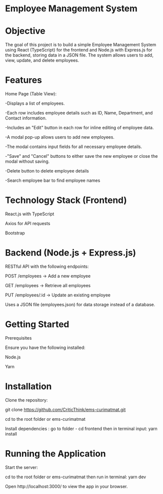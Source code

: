 # Employee Management System

# Objective

The goal of this project is to build a simple Employee Management System using React (TypeScript) for the frontend and Node.js with Express.js for the backend, storing data in a JSON file. The system allows users to add, view, update, and delete employees.

# Features

Home Page (Table View):

-Displays a list of employees.

-Each row includes employee details such as ID, Name, Department, and Contact information.

-Includes an "Edit" button in each row for inline editing of employee data.

-A modal pop-up allows users to add new employees.

-The modal contains input fields for all necessary employee details.

-"Save" and "Cancel" buttons to either save the new employee or close the modal without saving.

-Delete button to delete employee details

-Search employee bar to find employee names


# Technology Stack (Frontend)

React.js with TypeScript

Axios for API requests

Bootstrap 

# Backend (Node.js + Express.js)

RESTful API with the following endpoints:

POST /employees → Add a new employee

GET /employees → Retrieve all employees

PUT /employees/:id → Update an existing employee

Uses a JSON file (employees.json) for data storage instead of a database.

# Getting Started

Prerequisites

Ensure you have the following installed:

Node.js 

Yarn 

# Installation

Clone the repository:

git clone https://github.com/CriticThink/ems-curimatmat.git

cd to the root folder or ems-curimatmat

Install dependencies :
go to folder - cd frontend
then in terminal input: yarn install  

# Running the Application

Start the server:

cd to the root folder or ems-curimatmat
then run in terminal: yarn dev

Open http://localhost:3000/ to view the app in your browser.

